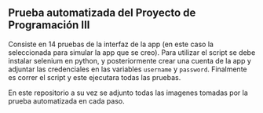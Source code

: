 ## Prueba automatizada del Proyecto de Programación III

Consiste en 14 pruebas de la interfaz de la app (en este caso la seleccionada para simular la app que se creo). Para utilizar el script se debe instalar selenium en python, y posteriormente crear una cuenta de la app y adjuntar las credenciales en las variables `username` y `password`. Finalmente es correr el script y este ejecutara todas las pruebas.

En este repositorio a su vez se adjunto todas las imagenes tomadas por la prueba automatizada en cada paso.
